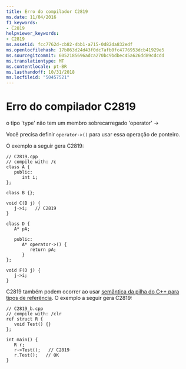 ```yaml
---
title: Erro do compilador C2819
ms.date: 11/04/2016
f1_keywords:
- C2819
helpviewer_keywords:
- C2819
ms.assetid: fcc7762d-cb82-4bb1-a715-0d82da832edf
ms.openlocfilehash: 17b863d24d43f0dc7afb0fc4776953dcb41929e5
ms.sourcegitcommit: 6052185696adca270bc9bdbec45a626dd89cdcdd
ms.translationtype: MT
ms.contentlocale: pt-BR
ms.lasthandoff: 10/31/2018
ms.locfileid: "50457521"
---
```

# <a name="compiler-error-c2819"></a>Erro do compilador C2819

o tipo 'type' não tem um membro sobrecarregado 'operator' ->

Você precisa definir `operator->()` para usar essa operação de ponteiro.

O exemplo a seguir gera C2819:

```
// C2819.cpp
// compile with: /c
class A {
   public:
      int i;
};

class B {};

void C(B j) {
   j->i;   // C2819
}

class D {
   A* pA;

   public:
      A* operator->() {
         return pA;
      }
};

void F(D j) {
   j->i;
}
```

C2819 também podem ocorrer ao usar [semântica da pilha do C++ para tipos de referência](../../dotnet/cpp-stack-semantics-for-reference-types.md). O exemplo a seguir gera C2819:

```
// C2819_b.cpp
// compile with: /clr
ref struct R {
   void Test() {}
};

int main() {
   R r;
   r->Test();   // C2819
   r.Test();   // OK
}
```